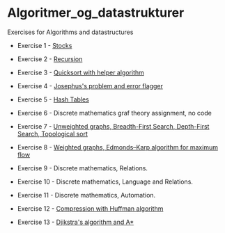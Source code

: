 # Algoritmer_og_datastrukturer
Exercises for Algorithms and datastructures

* Exercise 1 - [Stocks](./Øving1)

* Exercise 2 - [Recursion](./Øving2)

* Exercise 3 - [Quicksort with helper algorithm](./Øving3)

* Exercise 4 - [Josephus's problem and error flagger](./Øving4)

* Exercise 5 - [Hash Tables](./Øving5)

* Exercise 6 - Discrete mathematics graf theory assignment, no code

* Exercise 7 - [Unweighted graphs, Breadth-First Search, Depth-First Search, Topological sort](./Øving7/src)

* Exercise 8 - [Weighted graphs, Edmonds–Karp algorithm for maximum flow](./Øving8)

* Exercise 9 - Discrete mathematics, Relations.

* Exercise 10 - Discrete mathematics, Language and Relations.

* Exercise 11 - Discrete mathematics, Automation.

* Exercise 12 - [Compression with Huffman algorithm](./Øving12)

* Exercise 13 - [Djikstra's algorithm and A*](./Øving13)
